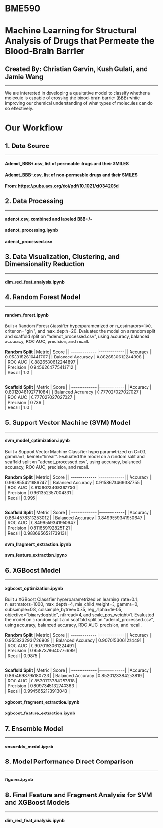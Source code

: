 # BME590


# Machine Learning for Structural Analysis of Drugs that Permeate the Blood-Brain Barrier

## Created By: Christian Garvin, Kush Gulati, and Jamie Wang
***

We are interested in developing a qualitative model to classify whether a molecule is capable of crossing the blood-brain barrier (BBB) while improving our chemical understanding of what types of molecules can do so effectively.

# Our Workflow

## 1. Data Source
___
#### Adenot_BBB+.csv, list of permeable drugs and their SMILES
#### Adenot_BBB-.csv, list of non-permeable drugs and their SMILES
#### From: https://pubs.acs.org/doi/pdf/10.1021/ci034205d

## 2. Data Processing 
___
#### adenot.csv, combined and labeled BBB+/-
#### adenot_processing.ipynb
#### adenot_processed.csv

## 3. Data Visualization, Clustering, and Dimensionality Reduction
___
#### dim_red_feat_analysis.ipynb

## 4. Random Forest Model
___
#### random_forest.ipynb
Built a Random Forest Classifier hyperparametrized on n_estimators=100, criterion="gini", and max_depth=20.  Evaluated the model on a random split and scaffold split on "adenot_processed.csv", using accuracy, balanced accuracy, ROC AUC, precision, and recall. 
<br />  <br /> __Random Split__
| Metric        | Score           | 
| ------------- |-------------| 
| Accuracy      | 0.9538152610441767 |
| Balanced Accuracy     | 0.8826530612244898      |  
| ROC AUC |     0.8826530612244897  |   
| Precision | 0.9456264775413712    |  
| Recall | 1.0      |  

<br /> __Scaffold Split__
| Metric        | Score           | 
| ------------- |-------------| 
| Accuracy      | 0.8012048192771084 |
| Balanced Accuracy     | 0.777027027027027     |  
| ROC AUC |     0.777027027027027  |   
| Precision | 0.736    |  
| Recall | 1.0      |  


## 5. Support Vector Machine (SVM) Model 
___
#### svm_model_optimization.ipynb
Built a Support Vector Machine Classifier hyperparametrized on C=0.1, gamma=1, kernel="linear".  Evaluated the model on a random split and scaffold split on "adenot_processed.csv", using accuracy, balanced accuracy, ROC AUC, precision, and recall. 
<br />  <br /> __Random Split__
| Metric        | Score           | 
| ------------- |-------------| 
| Accuracy      | 0.963855421686747 |
| Balanced Accuracy     | 0.9158673469387755     |  
| ROC AUC |     0.9158673469387756  |   
| Precision | 0.961352657004831    |  
| Recall | 0.995      |  

<br /> __Scaffold Split__
| Metric        | Score           | 
| ------------- |-------------| 
| Accuracy      | 0.8644578313253012 |
| Balanced Accuracy     | 0.8499559341950647     |  
| ROC AUC |     0.8499559341950647  |   
| Precision | 0.8116591928251121    |  
| Recall | 0.9836956521739131      |  
#### svm_fragment_extraction.ipynb
#### svm_feature_extraction.ipynb

## 6. XGBoost Model
___
#### xgboost_optimization.ipynb
Built a XGBoost Classifier hyperparametrized on learning_rate=0.1, n_estimators=1000, max_depth=4, min_child_weight=3, gamma=0, subsample=0.8, colsample_bytree=0.85, reg_alpha=1e-05, objective="binary:logistic", nthread=4, and scale_pos_weight=1. Evaluated the model on a random split and scaffold split on "adenot_processed.csv", using accuracy, balanced accuracy, ROC AUC, precision, and recall. 
<br />  <br /> __Random Split__
| Metric        | Score           | 
| ------------- |-------------| 
| Accuracy      | 0.9558232931726908 |
| Balanced Accuracy     | 0.9070153061224491     |  
| ROC AUC |     0.9070153061224491  |   
| Precision | 0.9587378640776699    |  
| Recall | 0.9875      |  

<br /> __Scaffold Split__
| Metric        | Score           | 
| ------------- |-------------| 
| Accuracy      | 0.8674698795180723 |
| Balanced Accuracy     | 0.8520123384253819     |  
| ROC AUC |     0.8520123384253818  |   
| Precision | 0.8097345132743363    |  
| Recall | 0.9945652173913043      |  

#### xgboost_fragment_extraction.ipynb
#### xgboost_feature_extraction.ipynb

## 7. Ensemble Model
___
#### ensemble_model.ipynb

## 8. Model Performance Direct Comparison
___
#### figures.ipynb

## 8. Final Feature and Fragment Analysis for SVM and XGBoost Models
___
#### dim_red_feat_analysis.ipynb







